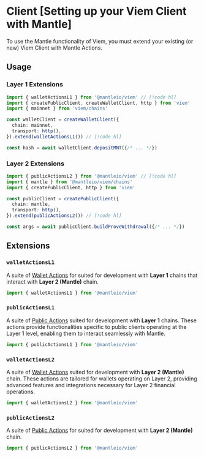 # Client [Setting up your Viem Client with Mantle]

To use the Mantle functionality of Viem, you must extend your existing (or new) Viem Client with Mantle Actions.

## Usage

### Layer 1 Extensions

```ts
import { walletActionsL1 } from '@mantleio/viem' // [!code hl]
import { createPublicClient, createWalletClient, http } from 'viem'
import { mainnet } from 'viem/chains'

const walletClient = createWalletClient({
  chain: mainnet,
  transport: http(),
}).extend(walletActionsL1()) // [!code hl]

const hash = await walletClient.depositMNT({/* ... */})
```

### Layer 2 Extensions

```ts
import { publicActionsL2 } from '@mantleio/viem' // [!code hl]
import { mantle } from '@mantleio/viem/chains'
import { createPublicClient, http } from 'viem'

const publicClient = createPublicClient({
  chain: mantle,
  transport: http(),
}).extend(publicActionsL2()) // [!code hl]

const args = await publicClient.buildProveWithdrawal({/* ... */})
```

## Extensions

### `walletActionsL1`

A suite of [Wallet Actions](/actions/depositMNT) for suited for development with **Layer 1** chains that interact with **Layer 2 (Mantle)** chain.

```ts
import { walletActionsL1 } from '@mantleio/viem'
```

### `publicActionsL1`

A suite of [Public Actions](/actions/estimateFinalizeWithdrawalGas) suited for development with **Layer 1** chains. These actions provide functionalities specific to public clients operating at the Layer 1 level, enabling them to interact seamlessly with Mantle.

```ts
import { publicActionsL1 } from '@mantleio/viem'
```

### `walletActionsL2`

A suite of [Wallet Actions](/actions/initiateMNTWithdrawal) suited for development with **Layer 2 (Mantle)** chain. These actions are tailored for wallets operating on Layer 2, providing advanced features and integrations necessary for Layer 2 financial operations.

```ts
import { walletActionsL2 } from '@mantleio/viem'
```

### `publicActionsL2`

A suite of [Public Actions](/actions/buildProveWithdrawal) for suited for development with **Layer 2 (Mantle)** chain.

```ts
import { publicActionsL2 } from '@mantleio/viem'
```
